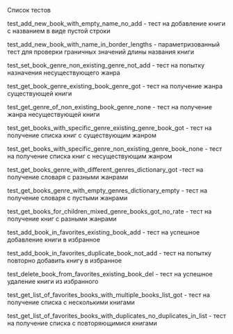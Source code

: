 Список тестов

test_add_new_book_with_empty_name_no_add - тест на добавление книги с названием в виде пустой строки

test_add_new_book_with_name_in_border_lengths - параметризованный тест для проверки граничных значений длины названия книги

test_set_book_genre_non_existing_genre_not_add - тест на попытку назначения несуществующего жанра

test_get_book_genre_existing_book_genre_got - тест на получение жанра существующей книги

test_get_genre_of_non_existing_book_genre_none - тест на получение жанра несуществующей книги

test_get_books_with_specific_genre_existing_genre_book_got - тест на получение списка книг с существующим жанром

test_get_books_with_specific_genre_non_existing_genre_book_none - тест на получение списка книг с несуществующим жанром

test_get_books_genre_with_different_genres_dictionary_got -тест на получение словаря с разными жанрами

test_get_books_genre_with_empty_genres_dictionary_empty - тест на получение словаря с пустыми жанрами

test_get_books_for_children_mixed_genre_books_got_no_rate - тест на получение книг с разными жанрами

test_add_book_in_favorites_existing_book_add - тест на успешное добавление книги в избранное

test_add_book_in_favorites_duplicate_book_not_add - тест на попытку повторно добавить книгу в избранное

test_delete_book_from_favorites_existing_book_del - тест на успешное удаление книги из избранного

test_get_list_of_favorites_books_with_multiple_books_list_got - тест на получение списка с несколькими книгами

test_get_list_of_favorites_books_with_duplicates_no_duplicates_in_list - тест на получение списка с повторяющимися книгами

